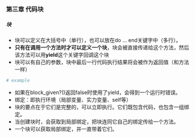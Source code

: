 ### 第三章 代码块

##### 块

* 块可以定义在大括号中（单行），也可以放在do ... end关键字中（多行）。
* **只有在调用一个方法时才可以定义一个块**，块会被直接传递给这个方法，然后该方法可以用**yield**这个关键字回调这个块
* 块可以有自己的参数，块中最后一行代码执行结果将会被作为返回值（和方法一样）
```ruby
# example
```
* 如果在block_given?()返回false时使用了yield，会得到一个运行时错误。
* 绑定：即执行环境（局部变量、实力变量、self等）
* 块的要点在于它们是完整的，可以立即执行。它们既包含代码，也包含一组绑定。
* 当创建块时，会获取到局部绑定，把块连同它自己的绑定传给一个方法。
* 一个块可以获取局部绑定，并一直带着它们。
